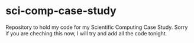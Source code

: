 # sci-comp-case-study
Repository to hold my code for my Scientific Computing Case Study. Sorry if you are cheching this now, I will try and add all the code tonight.
